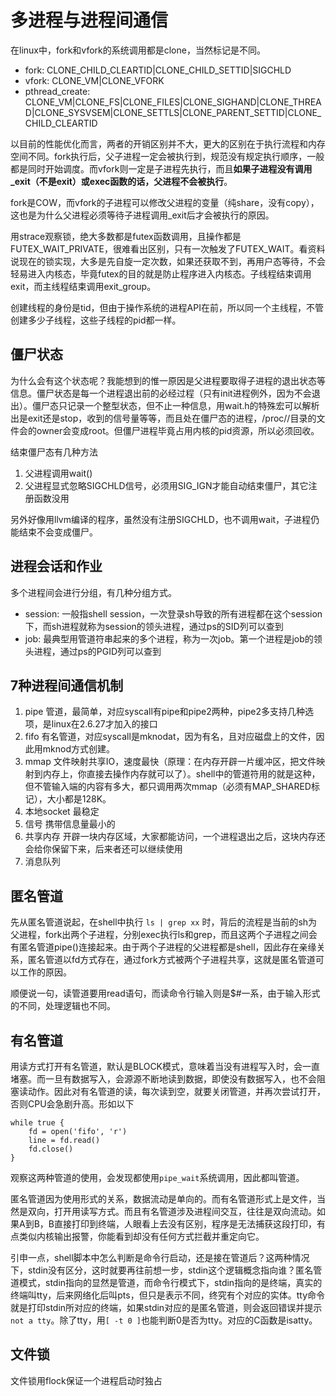 # 多进程与进程间通信

在linux中，fork和vfork的系统调用都是clone，当然标记是不同。

* fork: CLONE_CHILD_CLEARTID|CLONE_CHILD_SETTID|SIGCHLD
* vfork: CLONE_VM|CLONE_VFORK
* pthread_create: CLONE_VM|CLONE_FS|CLONE_FILES|CLONE_SIGHAND|CLONE_THREAD|CLONE_SYSVSEM|CLONE_SETTLS|CLONE_PARENT_SETTID|CLONE_CHILD_CLEARTID

以目前的性能优化而言，两者的开销区别并不大，更大的区别在于执行流程和内存空间不同。fork执行后，父子进程一定会被执行到，规范没有规定执行顺序，一般都是同时开始调度。而vfork则一定是子进程先执行，而且**如果子进程没有调用\_exit（不是exit）或exec函数的话，父进程不会被执行**。

fork是COW，而vfork的子进程可以修改父进程的变量（纯share，没有copy），这也是为什么父进程必须等待子进程调用\_exit后才会被执行的原因。

用strace观察锁，绝大多数都是futex函数调用，且操作都是FUTEX_WAIT_PRIVATE，很难看出区别，只有一次触发了FUTEX_WAIT。看资料说现在的锁实现，大多是先自旋一定次数，如果还获取不到，再用户态等待，不会轻易进入内核态，毕竟futex的目的就是防止程序进入内核态。子线程结束调用exit，而主线程结束调用exit_group。

创建线程的身份是tid，但由于操作系统的进程API在前，所以同一个主线程，不管创建多少子线程，这些子线程的pid都一样。

僵尸状态
--
为什么会有这个状态呢？我能想到的惟一原因是父进程要取得子进程的退出状态等信息。僵尸状态是每一个进程退出前的必经过程（只有init进程例外，因为不会退出）。僵尸态只记录一个整型状态，但不止一种信息，用wait.h的特殊宏可以解析出是exit还是stop，收到的信号量等等，而且处在僵尸态的进程，/proc/<pid>/目录的文件会的owner会变成root。但僵尸进程毕竟占用内核的pid资源，所以必须回收。

结束僵尸态有几种方法

1. 父进程调用wait()
2. 父进程显式忽略SIGCHLD信号，必须用SIG_IGN才能自动结束僵尸，其它注册函数没用

另外好像用llvm编译的程序，虽然没有注册SIGCHLD，也不调用wait，子进程仍能结束不会变成僵尸。

进程会话和作业
--
多个进程间会进行分组，有几种分组方式。

* session: 一般指shell session，一次登录sh导致的所有进程都在这个session下，而sh进程就称为session的领头进程，通过ps的SID列可以查到
* job: 最典型用管道符串起来的多个进程，称为一次job。第一个进程是job的领头进程，通过ps的PGID列可以查到

7种进程间通信机制
--

1. pipe 管道，最简单，对应syscall有pipe和pipe2两种，pipe2多支持几种选项，是linux在2.6.27才加入的接口
2. fifo 有名管道，对应syscall是mknodat，因为有名，且对应磁盘上的文件，因此用mknod方式创建。
3. mmap 文件映射共享IO，速度最快（原理：在内存开辟一片缓冲区，把文件映射到内存上，你直接去操作内存就可以了）。shell中的管道符用的就是这种，但不管输入端的内容有多大，都只调用两次mmap（必须有MAP_SHARED标记），大小都是128K。
4. 本地socket 最稳定
5. 信号 携带信息量最小的
6. 共享内存 开辟一块内存区域，大家都能访问，一个进程退出之后，这块内存还会给你保留下来，后来者还可以继续使用
7. 消息队列

匿名管道
----
先从匿名管道说起，在shell中执行 `ls | grep xx` 时，背后的流程是当前的sh为父进程，fork出两个子进程，分别exec执行ls和grep，而且这两个子进程之间会有匿名管道pipe()连接起来。由于两个子进程的父进程都是shell，因此存在亲缘关系，匿名管道以fd方式存在，通过fork方式被两个子进程共享，这就是匿名管道可以工作的原因。

顺便说一句，读管道要用read语句，而读命令行输入则是$#一系，由于输入形式的不同，处理逻辑也不同。

有名管道
----
用读方式打开有名管道，默认是BLOCK模式，意味着当没有进程写入时，会一直堵塞。而一旦有数据写入，会源源不断地读到数据，即使没有数据写入，也不会阻塞读动作。因此对有名管道的读，每次读到空，就要关闭管道，并再次尝试打开，否则CPU会急剧升高。形如以下

```
while true {
    fd = open('fifo', 'r')
    line = fd.read()
    fd.close()
}
```
观察这两种管道的使用，会发现都使用`pipe_wait`系统调用，因此都叫管道。

匿名管道因为使用形式的关系，数据流动是单向的。而有名管道形式上是文件，当然是双向，打开用读写方式。而且有名管道涉及进程间交互，往往是双向流动。如果A到B，B直接打印到终端，人眼看上去没有区别，程序是无法捕获这段打印，有点类似内核输出报警，你能看到却没有任何方式拦截并重定向它。

引申一点，shell脚本中怎么判断是命令行启动，还是接在管道后？这两种情况下，stdin没有区分，这时就要再往前想一步，stdin这个逻辑概念指向谁？匿名管道模式，stdin指向的显然是管道，而命令行模式下，stdin指向的是终端，真实的终端叫tty，后来网络化后叫pts，但只是表示不同，终究有个对应的实体。tty命令就是打印stdin所对应的终端，如果stdin对应的是匿名管道，则会返回错误并提示`not a tty`。除了tty，用`[ -t 0 ]`也能判断0是否为tty。对应的C函数是isatty。

文件锁
----
文件锁用flock保证一个进程启动时独占